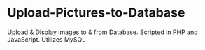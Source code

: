 Upload-Pictures-to-Database
===========================

Upload &amp; Display images to &amp; from Database. Scripted in PHP and JavaScript. Utilizes MySQL
